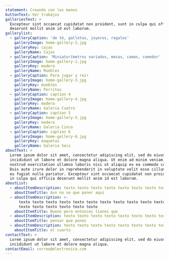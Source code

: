 ```yaml
---
statement: Creando con las manos
buttonText: Ver trabajos
galleriesText: >
  Excepteur sint occaecat cupidatat non proident, sunt in culpa qui officia
  deserunt mollit anim id est laborum.
gallerylist:
  - galleryCaption: 'de té, galletas, joyeros, regalos'
    galleryImage: home-gallery-2.jpg
    galleryKey: cajas
    galleryName: Cajas
  - galleryCaption: 'Miniaturímetros variados, mesas, camas, comedor'
    galleryImage: home-gallery-1.jpg
    galleryKey: madera
    galleryName: Muebles
  - galleryCaption: Para jugar y reir
    galleryImage: home-gallery-3.jpg
    galleryKey: muebles
    galleryName: Perritos
  - galleryCaption: caption 4
    galleryImage: home-gallery-4.jpg
    galleryKey: madera
    galleryName: Galeria Cuatro
  - galleryCaption: caption 5
    galleryImage: home-gallery-5.jpg
    galleryKey: madera
    galleryName: Galeria Cinco
  - galleryCaption: caption 6
    galleryImage: home-gallery-6.jpg
    galleryKey: maquetas
    galleryName: Galeria Seis
aboutText: >
  Lorem ipsum dolor sit amet, consectetur adipiscing elit, sed do eiusmod tempor
  incididunt ut labore et dolore magna aliqua. Ut enim ad minim veniam, quis
  nostrud exercitation ullamco laboris nisi ut aliquip ex ea commodo consequat.
  Duis aute irure dolor in reprehenderit in voluptate velit esse cillum dolore
  eu fugiat nulla pariatur. Excepteur sint occaecat cupidatat non proident, sunt
  in culpa qui officia deserunt mollit anim id est laborum.
aboutList:
  - aboutItemDescription: texto texto texto texto texto texto texto texto
    aboutItemTitle: Aun no se que poner aqui
  - aboutItemDescription: >-
      texto texto texto texto texto texto texto texto texto texto texto texto
      texto texto texto texto texto texto
    aboutItemTitle: Bueno pero entonces tienes que
  - aboutItemDescription: texto texto texto texto texto texto texto texto
    aboutItemTitle: pensar que pones
  - aboutItemDescription: texto texto texto texto texto texto texto texto
    aboutItemTitle: el cuarto
contactText: >
  Lorem ipsum dolor sit amet, consectetur adipiscing elit, sed do eiusmod tempor
  incididunt ut labore et dolore magna aliqua.
contactEmail: correo@electronico.com
---
```


